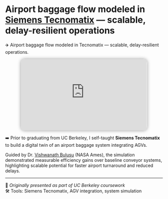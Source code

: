 # Airport baggage flow modeled in [Siemens Tecnomatix](https://plm.sw.siemens.com/en-US/tecnomatix/) — scalable, delay-resilient operations

✈️ Airport baggage flow modeled in Tecnomatix — scalable, delay-resilient operations.

<div style="display:flex;justify-content:center;gap:10px;">
  <iframe
    src="https://www.youtube.com/embed/7qntLauB2-M"
    style="width:80%;aspect-ratio:16/9;border-radius:12px;box-shadow:0 0 12px rgba(0,0,0,0.4);overflow:hidden;"
    frameborder="0"
    allowfullscreen>
  </iframe>
</div>

➡️ Prior to graduating from UC Berkeley, I self-taught **Siemens Tecnomatix** to build a digital twin of an airport baggage system integrating AGVs.

Guided by Dr. [Vishwanath Bulusu](https://www.linkedin.com/in/vishwanathbulusu/) (NASA Ames), the simulation demonstrated measurable efficiency gains over baseline conveyor systems, highlighting scalable potential for faster airport turnaround and reduced delays.

---

📌 _Originally presented as part of UC Berkeley coursework_  
🛠️ Tools: Siemens Tecnomatix, AGV integration, system simulation
